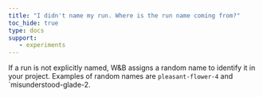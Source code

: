 ```yaml
---
title: "I didn't name my run. Where is the run name coming from?"
toc_hide: true
type: docs
support:
   - experiments
---
```

If a run is not explicitly named, W&B assigns a random name to identify it in your project. Examples of random names are `pleasant-flower-4` and `misunderstood-glade-2.